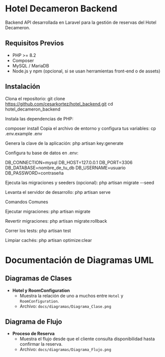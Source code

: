 # Hotel Decameron Backend

Backend API desarrollada en Laravel para la gestión de reservas del Hotel Decameron.

## Requisitos Previos

- PHP >= 8.2
- Composer
- MySQL / MariaDB
- Node.js y npm (opcional, si se usan herramientas front-end o de assets)

## Instalación

 Clona el repositorio:
   git clone https://github.com/cesarkortez/hotel_backend.git
   cd hotel_decameron_backend

Instala las dependencias de PHP:

composer install
Copia el archivo de entorno y configura tus variables:
cp .env.example .env

Genera la clave de la aplicación:
php artisan key:generate

Configura tu base de datos en .env:

DB_CONNECTION=mysql
DB_HOST=127.0.0.1
DB_PORT=3306
DB_DATABASE=nombre_de_tu_db
DB_USERNAME=usuario
DB_PASSWORD=contraseña

Ejecuta las migraciones y seeders (opcional):
php artisan migrate --seed

Levanta el servidor de desarrollo:
php artisan serve

Comandos Comunes

Ejecutar migraciones:
php artisan migrate

Revertir migraciones:
php artisan migrate:rollback

Correr los tests:
php artisan test

Limpiar cachés:
php artisan optimize:clear

# Documentación de Diagramas UML

## Diagramas de Clases

- **Hotel y RoomConfiguration**
  - Muestra la relación de uno a muchos entre `Hotel` y `RoomConfiguration`.
  - Archivo: `docs/diagramas/Diagrama_Clase.png`

## Diagrama de Flujo

- **Proceso de Reserva**
  - Muestra el flujo desde que el cliente consulta disponibilidad hasta confirmar la reserva.
  - Archivo: `docs/diagramas/Diagrama_Flujo.png`
